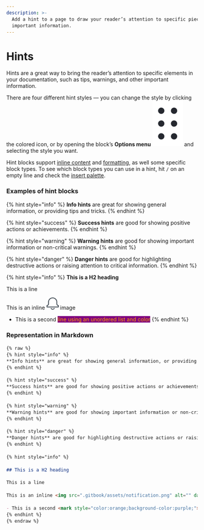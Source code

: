```yaml
---
description: >-
  Add a hint to a page to draw your reader’s attention to specific pieces of
  important information.
---
```


# Hints

Hints are a great way to bring the reader’s attention to specific elements in your documentation, such as tips, warnings, and other important information.

There are four different hint styles — you can change the style by clicking the colored icon, or by opening the block’s **Options menu** <img src="../.gitbook/assets/Options menu.png" alt="" data-size="line"> and selecting the style you want.

Hint blocks support [inline content](../editing-content/inline.md) and [formatting](../editing-content/formatting.md), as well some specific block types. To see which block types you can use in a hint, hit `/` on an empty line and check the [insert palette](./#inserting-a-new-content-block).

### Examples of hint blocks <a href="#example-of-a-hint" id="example-of-a-hint"></a>

{% hint style="info" %}
**Info hints** are great for showing general information, or providing tips and tricks.
{% endhint %}

{% hint style="success" %}
**Success hints** are good for showing positive actions or achievements.
{% endhint %}

{% hint style="warning" %}
**Warning hints** are good for showing important information or non-critical warnings.
{% endhint %}

{% hint style="danger" %}
**Danger hints** are good for highlighting destructive actions or raising attention to critical information.
{% endhint %}

{% hint style="info" %}
**This is a H2 heading**

This is a line

This is an inline <img src="../.gitbook/assets/notification.png" alt="" data-size="line"> image

* This is a second <mark style="color:orange;background-color:purple;">line using an unordered list and color</mark>
{% endhint %}

### Representation in Markdown

```markdown
{% raw %}
{% hint style="info" %}
**Info hints** are great for showing general information, or providing tips and tricks.
{% endhint %}

{% hint style="success" %}
**Success hints** are good for showing positive actions or achievements.
{% endhint %}

{% hint style="warning" %}
**Warning hints** are good for showing important information or non-critical warnings.
{% endhint %}

{% hint style="danger" %}
**Danger hints** are good for highlighting destructive actions or raising attention to critical information.
{% endhint %}

{% hint style="info" %}

## This is a H2 heading

This is a line

This is an inline <img src=".gitbook/assets/notification.png" alt="" data-size="line"> image

- This is a second <mark style="color:orange;background-color:purple;">line using an unordered list and color</mark>
{% endhint %}
{% endraw %}
```
